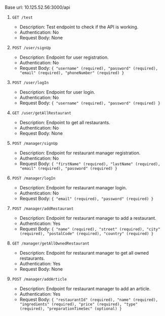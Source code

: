 Base url: 10.125.52.56:3000/api

1. `GET /test`
    - Description: Test endpoint to check if the API is working.
    - Authentication: No
    - Request Body: None

2. `POST /user/signUp`
    - Description: Endpoint for user registration.
    - Authentication: No
    - Request Body: `{ "username" (required), "password" (required), "email" (required), "phoneNumber" (required) }`

3. `POST /user/logIn`
    - Description: Endpoint for user login.
    - Authentication: No
    - Request Body: `{ "username" (required), "password" (required) }`

4. `GET /user/getAllRestaurant`
    - Description: Endpoint to get all restaurants.
   - Authentication: No
    - Request Body: None

5. `POST /manager/signUp`
    - Description: Endpoint for restaurant manager registration.
    - Authentication: No
    - Request Body: `{ "firstName" (required), "lastName" (required), "email" (required), "password" (required) }`

6. `POST /manager/logIn`
    - Description: Endpoint for restaurant manager login.
    - Authentication: No
    - Request Body: `{ "email" (required), "password" (required) }`

7. `POST /manager/addRestaurant`
    - Description: Endpoint for restaurant manager to add a restaurant.
    - Authentication: Yes
    - Request Body: `{ "name" (required), "street" (required), "city" (required), "postalCode" (required), "country" (required) }`

8. `GET /manager/getAllOwnedRestaurant`
    - Description: Endpoint for restaurant manager to get all owned restaurants.
    - Authentication: Yes
    - Request Body: None

9. `POST /manager/addArticle`
    - Description: Endpoint for restaurant manager to add an article.
    - Authentication: Yes
    - Request
      Body: `{ "restaurantId" (required), "name" (required), "ingredients" (required), "price" (required), "type" (required), "preparationTimeSec" (optional) }`
